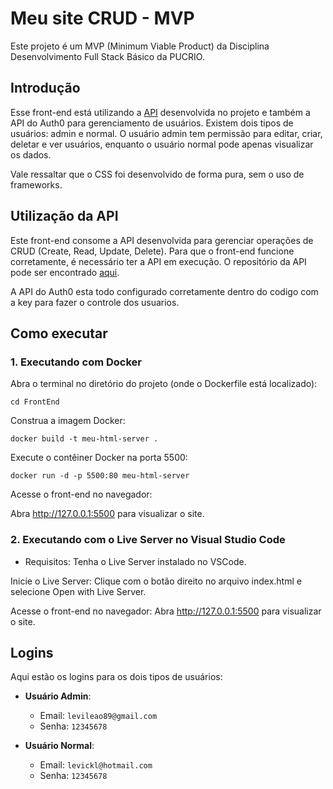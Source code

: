 # Meu site CRUD - MVP

Este projeto é um MVP (Minimum Viable Product) da Disciplina Desenvolvimento Full Stack Básico da PUCRIO.

## Introdução

Esse front-end está utilizando a [API](https://github.com/Levickl/1_MVP_Back-end) desenvolvida no projeto e também a API do Auth0 para gerenciamento de usuários. Existem dois tipos de usuários: admin e normal. O usuário admin tem permissão para editar, criar, deletar e ver usuários, enquanto o usuário normal pode apenas visualizar os dados.

Vale ressaltar que o CSS foi desenvolvido de forma pura, sem o uso de frameworks.

## Utilização da API

Este front-end consome a API desenvolvida para gerenciar operações de CRUD (Create, Read, Update, Delete). Para que o front-end funcione corretamente, é necessário ter a API em execução. O repositório da API pode ser encontrado [aqui](https://github.com/Levickl/1_MVP_Back-end).

A API do Auth0 esta todo configurado corretamente dentro do codigo com a key para fazer o controle dos usuarios.

## Como executar

### 1. Executando com Docker
Abra o terminal no diretório do projeto (onde o Dockerfile está localizado):

```
cd FrontEnd
```

Construa a imagem Docker:

```
docker build -t meu-html-server .
```

Execute o contêiner Docker na porta 5500:
```
docker run -d -p 5500:80 meu-html-server
```

Acesse o front-end no navegador:

Abra http://127.0.0.1:5500 para visualizar o site.

### 2. Executando com o Live Server no Visual Studio Code

- Requisitos: Tenha o Live Server instalado no VSCode.

Inicie o Live Server: Clique com o botão direito no arquivo index.html e selecione Open with Live Server.

Acesse o front-end no navegador: Abra http://127.0.0.1:5500 para visualizar o site.

## Logins

Aqui estão os logins para os dois tipos de usuários:

- **Usuário Admin**:
    - Email: `levileao89@gmail.com`
    - Senha: `12345678`

- **Usuário Normal**:
    - Email: `levickl@hotmail.com`
    - Senha: `12345678`